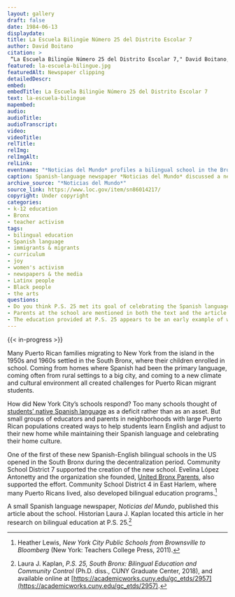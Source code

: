 ```yaml
--- 
layout: gallery
draft: false
date: 1984-06-13
displaydate: 
title: La Escuela Bilingüe Número 25 del Distrito Escolar 7
author: David Boitano
citation: >
 “La Escuela Bilingüe Número 25 del Distrito Escolar 7," David Boitano, in New York City Civil Rights History Project, Accessed: [Month Day, Year], https://nyccivilrightshistory.org/gallery/la-escuela-bilingue.
featured: la-escuela-bilingue.jpg
featuredAlt: Newspaper clipping
detailedDescr: 
embed: 
embedTitle: La Escuela Bilingüe Número 25 del Distrito Escolar 7
text: la-escuela-bilingue
mapembed: 
audio: 
audioTitle: 
audioTranscript: 
video: 
videoTitle: 
relTitle: 
relImg: 
relImgAlt: 
relLink: 
eventname: "*Noticias del Mundo* profiles a bilingual school in the Bronx."
caption: Spanish-language newspaper *Noticias del Mundo* discussed a new Spanish-English bilingual school in the Bronx and interviewed its principal, Luis Cartagena. 
archive_source: "*Noticias del Mundo*"
source_link: https://www.loc.gov/item/sn86014217/
copyright: Under copyright
categories: 
- k-12 education
- Bronx
- teacher activism
tags: 
- bilingual education
- Spanish language
- immigrants & migrants
- curriculum
- joy
- women's activism
- newspapers & the media
- Latinx people
- Black people
- the arts
questions: 
- Do you think P.S. 25 met its goal of celebrating the Spanish language and Latinx cultures? What evidence can you find in the article? 
- Parents at the school are mentioned in both the text and the article. How does this article’s discussion of parents compare to the approach to parents taken in [A Day’s Work in a New York Public School](/gallery/a-days-work)?
- The education provided at P.S. 25 appears to be an early example of what educators today call “culturally sustaining pedagogy,” or teaching that respects and builds on the cultures that children bring with them to school. Has your school been culturally sustaining for you? What suggestions do you have to make it more so?
--- 
```


{{< in-progress >}}

Many Puerto Rican families migrating to New York from the island in the 1950s and 1960s settled in the South Bronx, where their children enrolled in school. Coming from homes where Spanish had been the primary language, coming often from rural settings to a big city, and coming to a new climate and cultural environment all created challenges for Puerto Rican migrant students.

How did New York City’s schools respond? Too many schools thought of [students’ native Spanish language](/gallery/puerto-ricans/) as a deficit rather than as an asset. But small groups of educators and parents in neighborhoods with large Puerto Rican populations created ways to help students learn English and adjust to their new home while maintaining their Spanish language and celebrating their home culture.

One of the first of these new Spanish-English bilingual schools in the US opened in the South Bronx during the decentralization period. Community School District 7 supported the creation of the new school. Evelina López Antonetty and the organization she founded, [United Bronx Parents](/topics/black-latina-women/united-bronx-parents), also supported the effort. Community School District 4 in East Harlem, where many Puerto Ricans lived, also developed bilingual education programs.[^1]  

A small Spanish language newspaper, *Noticias del Mundo*, published this article about the school. Historian Laura J. Kaplan located this article in her research on bilingual education at P.S. 25.[^2]

[^1]: Heather Lewis, *New York City Public Schools from Brownsville to Bloomberg* (New York: Teachers College Press, 2011).

[^2]: Laura J. Kaplan, *P.S. 25, South Bronx: Bilingual Education and Community Control* (Ph.D. diss., CUNY Graduate Center, 2018), and available online at [https://academicworks.cuny.edu/gc_etds/2957](https://academicworks.cuny.edu/gc_etds/2957).
